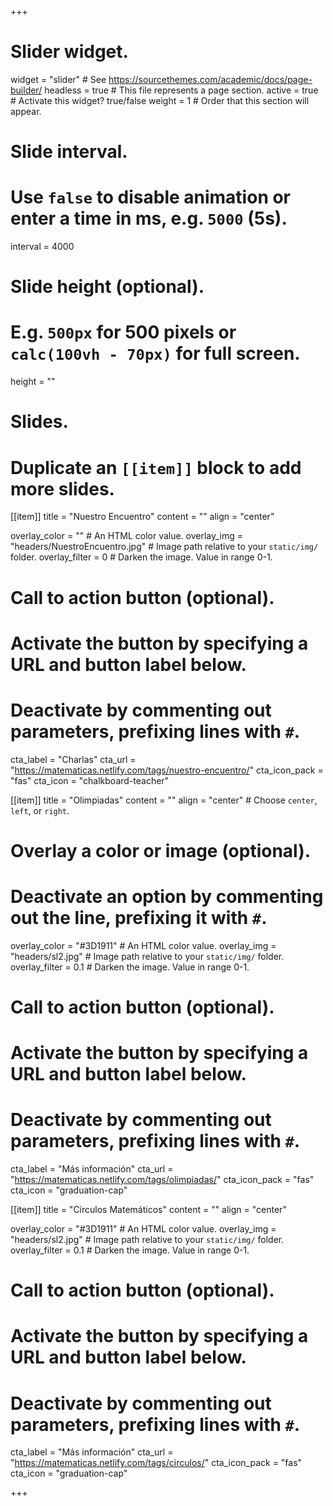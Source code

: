 +++
# Slider widget.
widget = "slider"  # See https://sourcethemes.com/academic/docs/page-builder/
headless = true  # This file represents a page section.
active = true  # Activate this widget? true/false
weight = 1  # Order that this section will appear.

# Slide interval.
# Use `false` to disable animation or enter a time in ms, e.g. `5000` (5s).
interval = 4000

# Slide height (optional).
# E.g. `500px` for 500 pixels or `calc(100vh - 70px)` for full screen.
height = ""

# Slides.
# Duplicate an `[[item]]` block to add more slides.

[[item]]
  title = "Nuestro Encuentro"
  content = ""
  align = "center"

  overlay_color = ""  # An HTML color value.
  overlay_img = "headers/NuestroEncuentro.jpg"  # Image path relative to your `static/img/` folder.
  overlay_filter = 0  # Darken the image. Value in range 0-1.
  
  # Call to action button (optional).
  #   Activate the button by specifying a URL and button label below.
  #   Deactivate by commenting out parameters, prefixing lines with `#`.
  cta_label = "Charlas"
  cta_url = "https://matematicas.netlify.com/tags/nuestro-encuentro/"
  cta_icon_pack = "fas"
  cta_icon = "chalkboard-teacher"

[[item]]
  title = "Olimpiadas"
  content = ""
  align = "center"  # Choose `center`, `left`, or `right`.

  # Overlay a color or image (optional).
  #   Deactivate an option by commenting out the line, prefixing it with `#`.
  overlay_color = "#3D1911"  # An HTML color value.
  overlay_img = "headers/sl2.jpg"  # Image path relative to your `static/img/` folder.
  overlay_filter = 0.1  # Darken the image. Value in range 0-1.

  # Call to action button (optional).
  #   Activate the button by specifying a URL and button label below.
  #   Deactivate by commenting out parameters, prefixing lines with `#`.
  cta_label = "Más información"
  cta_url = "https://matematicas.netlify.com/tags/olimpiadas/"
  cta_icon_pack = "fas"
  cta_icon = "graduation-cap"

[[item]]
  title = "Círculos Matemáticos"
  content = ""
  align = "center"

  overlay_color = "#3D1911"  # An HTML color value.
  overlay_img = "headers/sl2.jpg"  # Image path relative to your `static/img/` folder.
  overlay_filter = 0.1  # Darken the image. Value in range 0-1.

  # Call to action button (optional).
  #   Activate the button by specifying a URL and button label below.
  #   Deactivate by commenting out parameters, prefixing lines with `#`.
  cta_label = "Más información"
  cta_url = "https://matematicas.netlify.com/tags/circulos/"
  cta_icon_pack = "fas"
  cta_icon = "graduation-cap"


+++

